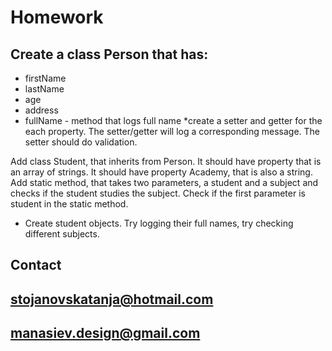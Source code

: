 # Homework
## Create a class Person that has:
* firstName
* lastName
* age
* address
* fullName - method that logs full name
*create a setter and getter for the each property. The setter/getter will log a corresponding message. The setter should do validation.
 
Add class Student, that inherits from Person. It should have property that is an array of strings. It should
have property Academy, that is also a string. Add static method, that takes two parameters, a student and a subject
and checks if the student studies the subject. Check if the first parameter is student in the static method.
* Create student objects. Try logging their full names, try checking different subjects.

## Contact 
## stojanovskatanja@hotmail.com
## manasiev.design@gmail.com
